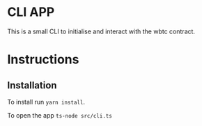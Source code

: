 # CLI APP

This is a small CLI to initialise and interact with the wbtc contract.

# Instructions

## Installation

To install run `yarn install`.

To open the app `ts-node src/cli.ts` 



